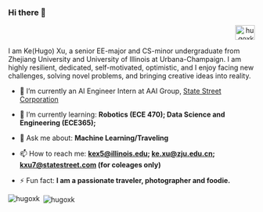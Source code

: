 ### Hi there 👋

<p align="right">
<a href="https://www.linkedin.com/in/hugoxk/" target="blank"><img align="center" src="https://raw.githubusercontent.com/rahuldkjain/github-profile-readme-generator/master/src/images/icons/Social/linked-in-alt.svg" alt="hugoxk" height="30" width="40" /></a>
</p>

I am Ke(Hugo) Xu, a senior EE-major and CS-minor undergraduate from Zhejiang University and University of Illinois at Urbana-Champaign. I am highly resilient, dedicated, self-motivated, optimistic, and I enjoy facing new challenges, solving novel problems, and bringing creative ideas into reality. 

- 🔭 I’m currently an AI Engineer Intern at AAI Group, [State Street Corporation](https://www.statestreet.com)

- 🌱 I’m currently learning: **Robotics (ECE 470); Data Science and Engineering (ECE365);**

- 💬 Ask me about: **Machine Learning/Traveling**

- 📫 How to reach me: **kex5@illinois.edu; ke.xu@zju.edu.cn; kxu7@statestreet.com (for coleages only)**

- ⚡ Fun fact: **I am a passionate traveler, photographer and foodie.**


<p><img align="left" src="https://github-readme-stats.vercel.app/api/top-langs?username=hugoxk&show_icons=true&locale=en&layout=compact" alt="hugoxk" /></p>

<p>&nbsp;<img align="center" src="https://github-readme-stats.vercel.app/api?username=hugoxk&show_icons=true&locale=en" alt="hugoxk" /></p>
